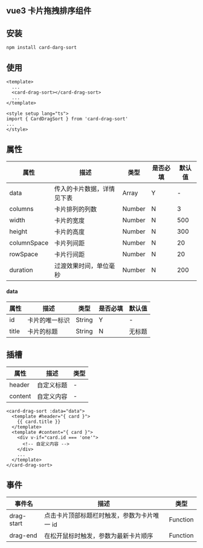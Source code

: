 ## vue3 卡片拖拽排序组件

## 安装

```
npm install card-darg-sort
```

## 使用

```
<template>
  ...
  <card-drag-sort></card-drag-sort>
  ...
</template>

<style setup lang="ts">
import { CardDragSort } from 'card-drag-sort'
...
</style>
```

## 属性

| 属性        | 描述                       | 类型   | 是否必填 | 默认值 |
| ----------- | -------------------------- | ------ | -------- | ------ |
| data        | 传入的卡片数据，详情见下表 | Array  | Y        | -      |
| columns     | 卡片排列的列数             | Number | N        | 3      |
| width       | 卡片的宽度                 | Number | N        | 500    |
| height      | 卡片的高度                 | Number | N        | 300    |
| columnSpace | 卡片列间距                 | Number | N        | 20     |
| rowSpace    | 卡片行间距                 | Number | N        | 20     |
| duration    | 过渡效果时间，单位毫秒     | Number | N        | 200    |

#### data

| 属性  | 描述           | 类型   | 是否必填 | 默认值 |
| ----- | -------------- | ------ | -------- | ------ |
| id    | 卡片的唯一标识 | String | Y        | -      |
| title | 卡片的标题     | String | N        | 无标题 |

## 插槽

| 属性    | 描述       | 类型 |
| ------- | ---------- | ---- |
| header  | 自定义标题 | -    |
| content | 自定义内容 | -    |

```
<card-drag-sort :data="data">
  <template #header="{ card }">
    {{ card.title }}
  </template>
  <template #content="{ card }">
    <div v-if="card.id === 'one'">
      <!-- 自定义内容 -->
    </div>
    ...
  </template>
</card-drag-sort>
```

## 事件

| 事件名     | 描述                                        | 类型     |
| ---------- | ------------------------------------------- | -------- |
| drag-start | 点击卡片顶部标题栏时触发，参数为卡片唯一 id | Function |
| drag-end  | 在松开鼠标时触发，参数为最新卡片顺序        | Function |
